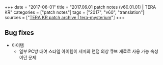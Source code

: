 +++
date = "2017-06-01"
title = "2017.06.01 patch notes (v60.01.01) | TERA KR"
categories = ["patch notes"]
tags = ["2017", "v60", "translation"]
sources = ["[TERA KR patch archive | tera-mysterium](/ko/patch/2017/v60-01-01)"]
+++

## Bug fixes

- 아이템
  - 일부 PC방 대여 스타일 아이템이 세미의 랜덤 의상 큐브 재료로 사용 가능 속성이던 문제
